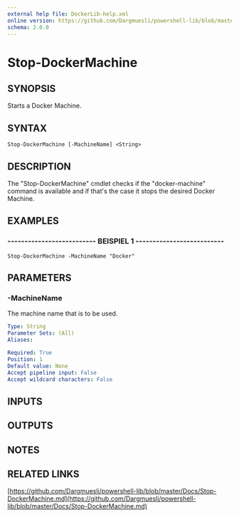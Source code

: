 ```yaml
---
external help file: DockerLib-help.xml
online version: https://github.com/Dargmuesli/powershell-lib/blob/master/Docs/Stop-DockerMachine.md
schema: 2.0.0
---
```


# Stop-DockerMachine

## SYNOPSIS
Starts a Docker Machine.

## SYNTAX

```
Stop-DockerMachine [-MachineName] <String>
```

## DESCRIPTION
The "Stop-DockerMachine" cmdlet checks if the "docker-machine" command is available and if that's the case it stops the desired Docker Machine.

## EXAMPLES

### -------------------------- BEISPIEL 1 --------------------------
```
Stop-DockerMachine -MachineName "Docker"
```

## PARAMETERS

### -MachineName
The machine name that is to be used.

```yaml
Type: String
Parameter Sets: (All)
Aliases: 

Required: True
Position: 1
Default value: None
Accept pipeline input: False
Accept wildcard characters: False
```

## INPUTS

## OUTPUTS

## NOTES

## RELATED LINKS

[https://github.com/Dargmuesli/powershell-lib/blob/master/Docs/Stop-DockerMachine.md](https://github.com/Dargmuesli/powershell-lib/blob/master/Docs/Stop-DockerMachine.md)

